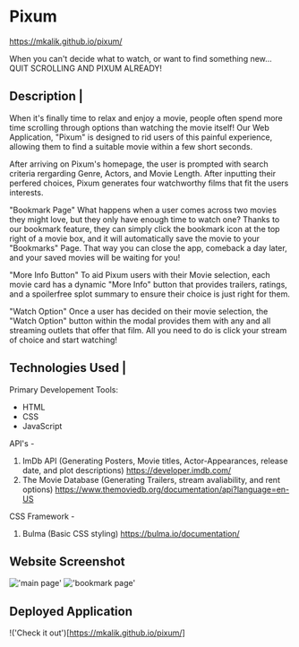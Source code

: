 # Pixum
https://mkalik.github.io/pixum/

When you can't decide what to watch, or want to find something new... QUIT SCROLLING AND PIXUM ALREADY!

## Description |

When it's finally time to relax and enjoy a movie, people often spend more time scrolling through options than watching the movie itself! Our Web Application, "Pixum" is designed to rid users of this painful experience, allowing them to find a suitable movie within a few short seconds.

After arriving on Pixum's homepage, the user is prompted with search criteria rergarding Genre, Actors, and Movie Length. After inputting their perfered choices, Pixum generates four watchworthy films that fit the users interests.

"Bookmark Page"
What happens when a user comes across two movies they might love, but they only have enough time to watch one? Thanks to our bookmark feature, they can simply click the bookmark icon at the top right of a movie box, and it will automatically save the movie to your "Bookmarks" Page. That way you can close the app, comeback a day later, and your saved movies will be waiting for you!

"More Info Button"
To aid Pixum users with their Movie selection, each movie card has a dynamic "More Info" button that provides trailers, ratings, and a spoilerfree splot summary to ensure their choice is just right for them.

"Watch Option"
Once a user has decided on their movie selection, the "Watch Option" button within the modal provides them with any and all streaming outlets that offer that film. All you need to do is click your stream of choice and start watching! 

## Technologies Used |

Primary Developement Tools: 
- HTML
- CSS
- JavaScript

API's - 
1. ImDb API (Generating Posters, Movie titles, Actor-Appearances, release date, and plot descriptions)
https://developer.imdb.com/
2. The Movie Database (Generating Trailers, stream avaliability, and rent options)
https://www.themoviedb.org/documentation/api?language=en-US

CSS Framework - 
1. Bulma (Basic CSS styling)
https://bulma.io/documentation/


## Website Screenshot
!['main page']('./assets/images/mainPagePixum.png')
!['bookmark page']('./assets/images/bookmarkPagePixum.png')

## Deployed Application
!('Check it out')[https://mkalik.github.io/pixum/]

